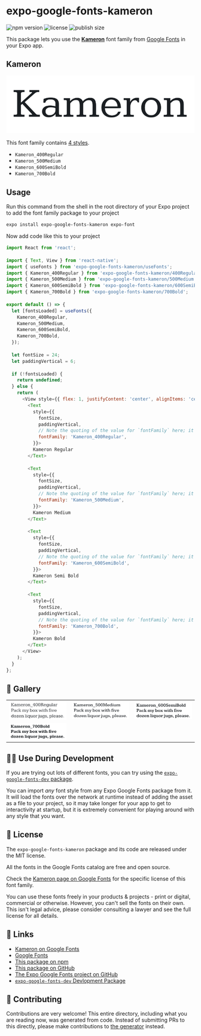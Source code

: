 # expo-google-fonts-kameron

![npm version](https://flat.badgen.net/npm/v/expo-google-fonts-kameron)
![license](https://flat.badgen.net/github/license/expo/google-fonts)
![publish size](https://flat.badgen.net/packagephobia/install/expo-google-fonts-kameron)

This package lets you use the [**Kameron**](https://fonts.google.com/specimen/Kameron) font family from [Google Fonts](https://fonts.google.com/) in your Expo app.

## Kameron

![Kameron](./font-family.png)

This font family contains [4 styles](#-gallery).

- `Kameron_400Regular`
- `Kameron_500Medium`
- `Kameron_600SemiBold`
- `Kameron_700Bold`

## Usage

Run this command from the shell in the root directory of your Expo project to add the font family package to your project
```sh
expo install expo-google-fonts-kameron expo-font
```

Now add code like this to your project
```js
import React from 'react';

import { Text, View } from 'react-native';
import { useFonts } from 'expo-google-fonts-kameron/useFonts';
import { Kameron_400Regular } from 'expo-google-fonts-kameron/400Regular';
import { Kameron_500Medium } from 'expo-google-fonts-kameron/500Medium';
import { Kameron_600SemiBold } from 'expo-google-fonts-kameron/600SemiBold';
import { Kameron_700Bold } from 'expo-google-fonts-kameron/700Bold';

export default () => {
  let [fontsLoaded] = useFonts({
    Kameron_400Regular,
    Kameron_500Medium,
    Kameron_600SemiBold,
    Kameron_700Bold,
  });

  let fontSize = 24;
  let paddingVertical = 6;

  if (!fontsLoaded) {
    return undefined;
  } else {
    return (
      <View style={{ flex: 1, justifyContent: 'center', alignItems: 'center' }}>
        <Text
          style={{
            fontSize,
            paddingVertical,
            // Note the quoting of the value for `fontFamily` here; it expects a string!
            fontFamily: 'Kameron_400Regular',
          }}>
          Kameron Regular
        </Text>

        <Text
          style={{
            fontSize,
            paddingVertical,
            // Note the quoting of the value for `fontFamily` here; it expects a string!
            fontFamily: 'Kameron_500Medium',
          }}>
          Kameron Medium
        </Text>

        <Text
          style={{
            fontSize,
            paddingVertical,
            // Note the quoting of the value for `fontFamily` here; it expects a string!
            fontFamily: 'Kameron_600SemiBold',
          }}>
          Kameron Semi Bold
        </Text>

        <Text
          style={{
            fontSize,
            paddingVertical,
            // Note the quoting of the value for `fontFamily` here; it expects a string!
            fontFamily: 'Kameron_700Bold',
          }}>
          Kameron Bold
        </Text>
      </View>
    );
  }
};

```

## 🔡 Gallery


||||
|-|-|-|
|![Kameron_400Regular](.//400Regular/Kameron_400Regular.ttf.png)|![Kameron_500Medium](.//500Medium/Kameron_500Medium.ttf.png)|![Kameron_600SemiBold](.//600SemiBold/Kameron_600SemiBold.ttf.png)||
|![Kameron_700Bold](.//700Bold/Kameron_700Bold.ttf.png)||||


## 👩‍💻 Use During Development

If you are trying out lots of different fonts, you can try using the [`expo-google-fonts-dev` package](https://github.com/freeboub/google-fonts/tree/master/font-packages/dev#readme).

You can import *any* font style from any Expo Google Fonts package from it. It will load the fonts
over the network at runtime instead of adding the asset as a file to your project, so it may take longer
for your app to get to interactivity at startup, but it is extremely convenient
for playing around with any style that you want.

## 📖 License

The `expo-google-fonts-kameron` package and its code are released under the MIT license.

All the fonts in the Google Fonts catalog are free and open source.

Check the [Kameron page on Google Fonts](https://fonts.google.com/specimen/Kameron) for the specific license of this font family.

You can use these fonts freely in your products & projects - print or digital, commercial or otherwise. However, you can't sell the fonts on their own. This isn't legal advice, please consider consulting a lawyer and see the full license for all details.

## 🔗 Links

- [Kameron on Google Fonts](https://fonts.google.com/specimen/Kameron)
- [Google Fonts](https://fonts.google.com/)
- [This package on npm](https://www.npmjs.com/package/expo-google-fonts-kameron)
- [This package on GitHub](https://github.com/freeboub/google-fonts/tree/master/font-packages/kameron)
- [The Expo Google Fonts project on GitHub](https://github.com/freeboub/google-fonts)
- [`expo-google-fonts-dev` Devlopment Package](https://github.com/freeboub/google-fonts/tree/master/font-packages/dev)

## 🤝 Contributing

Contributions are very welcome! This entire directory, including what you are reading now, was generated from code. Instead of submitting PRs to this directly, please make contributions to [the generator](https://github.com/freeboub/google-fonts/tree/master/packages/generator) instead.
